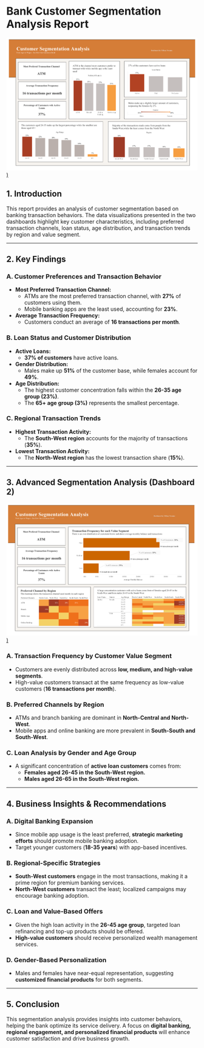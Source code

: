 # Bank Customer Segmentation Analysis Report

[![Preview Image](https://github.com/TiffanyNwanne/Customer-Segmentation-Analysis/blob/main/Dashboard%201.png))](https://github.com/TiffanyNwanne/Customer-Segmentation-Analysis/blob/main/Dashboard%201.png)

## **1. Introduction**

This report provides an analysis of customer segmentation based on banking transaction behaviors. The data visualizations presented in the two dashboards highlight key customer characteristics, including preferred transaction channels, loan status, age distribution, and transaction trends by region and value segment.

---

## **2. Key Findings**

### **A. Customer Preferences and Transaction Behavior**

- **Most Preferred Transaction Channel:**
    - ATMs are the most preferred transaction channel, with **27%** of customers using them.
    - Mobile banking apps are the least used, accounting for **23%**.
- **Average Transaction Frequency:**
    - Customers conduct an average of **16 transactions per month**.

### **B. Loan Status and Customer Distribution**

- **Active Loans:**
    - **37% of customers** have active loans.
- **Gender Distribution:**
    - Males make up **51%** of the customer base, while females account for **49%**.
- **Age Distribution:**
    - The highest customer concentration falls within the **26-35 age group (23%)**.
    - The **65+ age group (3%)** represents the smallest percentage.

### **C. Regional Transaction Trends**

- **Highest Transaction Activity:**
    - The **South-West region** accounts for the majority of transactions (**35%**).
- **Lowest Transaction Activity:**
    - The **North-West region** has the lowest transaction share (**15%**).

---

## **3. Advanced Segmentation Analysis (Dashboard 2)**

[![Preview Image](https://github.com/TiffanyNwanne/Customer-Segmentation-Analysis/blob/main/Dashboard%202.png))](https://github.com/TiffanyNwanne/Customer-Segmentation-Analysis/blob/main/Dashboard%202.png)

### **A. Transaction Frequency by Customer Value Segment**

- Customers are evenly distributed across **low, medium, and high-value segments**.
- High-value customers transact at the same frequency as low-value customers (**16 transactions per month**).

### **B. Preferred Channels by Region**

- ATMs and branch banking are dominant in **North-Central and North-West**.
- Mobile apps and online banking are more prevalent in **South-South and South-West**.

### **C. Loan Analysis by Gender and Age Group**

- A significant concentration of **active loan customers** comes from:
    - **Females aged 26-45 in the South-West region.**
    - **Males aged 26-65 in the South-West region.**

---

## **4. Business Insights & Recommendations**

### **A. Digital Banking Expansion**

- Since mobile app usage is the least preferred, **strategic marketing efforts** should promote mobile banking adoption.
- Target younger customers (**18-35 years**) with app-based incentives.

### **B. Regional-Specific Strategies**

- **South-West customers** engage in the most transactions, making it a prime region for premium banking services.
- **North-West customers** transact the least; localized campaigns may encourage banking adoption.

### **C. Loan and Value-Based Offers**

- Given the high loan activity in the **26-45 age group**, targeted loan refinancing and top-up products should be offered.
- **High-value customers** should receive personalized wealth management services.

### **D. Gender-Based Personalization**

- Males and females have near-equal representation, suggesting **customized financial products** for both segments.

---

## **5. Conclusion**

This segmentation analysis provides insights into customer behaviors, helping the bank optimize its service delivery. A focus on **digital banking, regional engagement, and personalized financial products** will enhance customer satisfaction and drive business growth.
